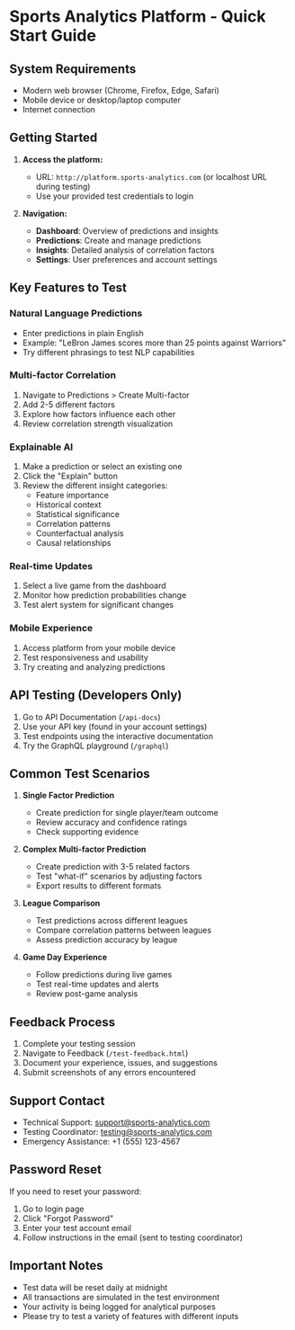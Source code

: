 # Sports Analytics Platform - Quick Start Guide

## System Requirements

- Modern web browser (Chrome, Firefox, Edge, Safari)
- Mobile device or desktop/laptop computer
- Internet connection

## Getting Started

1. **Access the platform:**
   - URL: `http://platform.sports-analytics.com` (or localhost URL during testing)
   - Use your provided test credentials to login

2. **Navigation:**
   - **Dashboard**: Overview of predictions and insights
   - **Predictions**: Create and manage predictions
   - **Insights**: Detailed analysis of correlation factors
   - **Settings**: User preferences and account settings

## Key Features to Test

### Natural Language Predictions
- Enter predictions in plain English
- Example: "LeBron James scores more than 25 points against Warriors"
- Try different phrasings to test NLP capabilities

### Multi-factor Correlation
1. Navigate to Predictions > Create Multi-factor
2. Add 2-5 different factors
3. Explore how factors influence each other
4. Review correlation strength visualization

### Explainable AI
1. Make a prediction or select an existing one
2. Click the "Explain" button
3. Review the different insight categories:
   - Feature importance
   - Historical context
   - Statistical significance
   - Correlation patterns
   - Counterfactual analysis
   - Causal relationships

### Real-time Updates
1. Select a live game from the dashboard
2. Monitor how prediction probabilities change
3. Test alert system for significant changes

### Mobile Experience
1. Access platform from your mobile device
2. Test responsiveness and usability
3. Try creating and analyzing predictions

## API Testing (Developers Only)
1. Go to API Documentation (`/api-docs`)
2. Use your API key (found in your account settings)
3. Test endpoints using the interactive documentation
4. Try the GraphQL playground (`/graphql`)

## Common Test Scenarios

1. **Single Factor Prediction**
   - Create prediction for single player/team outcome
   - Review accuracy and confidence ratings
   - Check supporting evidence

2. **Complex Multi-factor Prediction**
   - Create prediction with 3-5 related factors
   - Test "what-if" scenarios by adjusting factors
   - Export results to different formats

3. **League Comparison**
   - Test predictions across different leagues
   - Compare correlation patterns between leagues
   - Assess prediction accuracy by league

4. **Game Day Experience**
   - Follow predictions during live games
   - Test real-time updates and alerts
   - Review post-game analysis

## Feedback Process

1. Complete your testing session
2. Navigate to Feedback (`/test-feedback.html`)
3. Document your experience, issues, and suggestions
4. Submit screenshots of any errors encountered

## Support Contact

- Technical Support: support@sports-analytics.com
- Testing Coordinator: testing@sports-analytics.com
- Emergency Assistance: +1 (555) 123-4567

## Password Reset

If you need to reset your password:
1. Go to login page
2. Click "Forgot Password"
3. Enter your test account email
4. Follow instructions in the email (sent to testing coordinator)

## Important Notes

- Test data will be reset daily at midnight
- All transactions are simulated in the test environment
- Your activity is being logged for analytical purposes
- Please try to test a variety of features with different inputs 